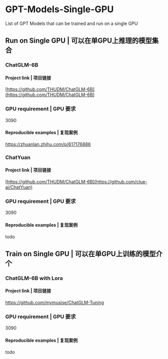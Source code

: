 # GPT-Models-Single-GPU
List of GPT Models that can be trained and run on a single GPU

## Run on Single GPU | 可以在单GPU上推理的模型集合
### ChatGLM-6B
#### Project link | 项目链接
[https://github.com/THUDM/ChatGLM-6B](https://github.com/THUDM/ChatGLM-6B)
### GPU requirement | GPU 要求
3090

#### Reproducible examples | 复现案例
https://zhuanlan.zhihu.com/p/617176886

### ChatYuan
#### Project link | 项目链接
[https://github.com/THUDM/ChatGLM-6B](https://github.com/clue-ai/ChatYuan)
### GPU requirement | GPU 要求
3090

#### Reproducible examples | 复现案例
todo



## Train on Single GPU | 可以在单GPU上训练的模型介个
### ChatGLM-6B with Lora
#### Project link | 项目链接
https://github.com/mymusise/ChatGLM-Tuning
### GPU requirement | GPU 要求
3090

#### Reproducible examples | 复现案例
todo
